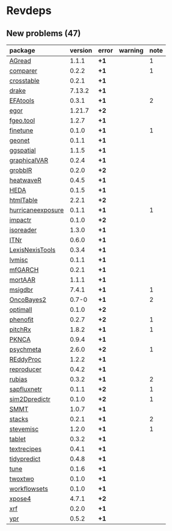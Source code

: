 # Revdeps

## New problems (47)

|package                                            |version |error  |warning |note |
|:--------------------------------------------------|:-------|:------|:-------|:----|
|[AGread](problems.md#agread)                       |1.1.1   |__+1__ |        |1    |
|[comparer](problems.md#comparer)                   |0.2.2   |__+1__ |        |1    |
|[crosstable](problems.md#crosstable)               |0.2.1   |__+1__ |        |     |
|[drake](problems.md#drake)                         |7.13.2  |__+1__ |        |     |
|[EFAtools](problems.md#efatools)                   |0.3.1   |__+1__ |        |2    |
|[egor](problems.md#egor)                           |1.21.7  |__+2__ |        |     |
|[fgeo.tool](problems.md#fgeotool)                  |1.2.7   |__+1__ |        |     |
|[finetune](problems.md#finetune)                   |0.1.0   |__+1__ |        |1    |
|[geonet](problems.md#geonet)                       |0.1.1   |__+1__ |        |     |
|[ggspatial](problems.md#ggspatial)                 |1.1.5   |__+1__ |        |     |
|[graphicalVAR](problems.md#graphicalvar)           |0.2.4   |__+1__ |        |     |
|[grobblR](problems.md#grobblr)                     |0.2.0   |__+2__ |        |     |
|[heatwaveR](problems.md#heatwaver)                 |0.4.5   |__+1__ |        |     |
|[HEDA](problems.md#heda)                           |0.1.5   |__+1__ |        |     |
|[htmlTable](problems.md#htmltable)                 |2.2.1   |__+2__ |        |     |
|[hurricaneexposure](problems.md#hurricaneexposure) |0.1.1   |__+1__ |        |1    |
|[impactr](problems.md#impactr)                     |0.1.0   |__+2__ |        |     |
|[isoreader](problems.md#isoreader)                 |1.3.0   |__+1__ |        |     |
|[ITNr](problems.md#itnr)                           |0.6.0   |__+1__ |        |     |
|[LexisNexisTools](problems.md#lexisnexistools)     |0.3.4   |__+1__ |        |     |
|[lvmisc](problems.md#lvmisc)                       |0.1.1   |__+1__ |        |     |
|[mfGARCH](problems.md#mfgarch)                     |0.2.1   |__+1__ |        |     |
|[mortAAR](problems.md#mortaar)                     |1.1.1   |__+1__ |        |     |
|[msigdbr](problems.md#msigdbr)                     |7.4.1   |__+1__ |        |1    |
|[OncoBayes2](problems.md#oncobayes2)               |0.7-0   |__+1__ |        |2    |
|[optimall](problems.md#optimall)                   |0.1.0   |__+2__ |        |     |
|[phenofit](problems.md#phenofit)                   |0.2.7   |__+2__ |        |1    |
|[pitchRx](problems.md#pitchrx)                     |1.8.2   |__+1__ |        |1    |
|[PKNCA](problems.md#pknca)                         |0.9.4   |__+1__ |        |     |
|[psychmeta](problems.md#psychmeta)                 |2.6.0   |__+2__ |        |1    |
|[REddyProc](problems.md#reddyproc)                 |1.2.2   |__+1__ |        |     |
|[reproducer](problems.md#reproducer)               |0.4.2   |__+1__ |        |     |
|[rubias](problems.md#rubias)                       |0.3.2   |__+1__ |        |2    |
|[sapfluxnetr](problems.md#sapfluxnetr)             |0.1.1   |__+2__ |        |1    |
|[sim2Dpredictr](problems.md#sim2dpredictr)         |0.1.0   |__+2__ |        |1    |
|[SMMT](problems.md#smmt)                           |1.0.7   |__+1__ |        |     |
|[stacks](problems.md#stacks)                       |0.2.1   |__+1__ |        |2    |
|[stevemisc](problems.md#stevemisc)                 |1.2.0   |__+1__ |        |1    |
|[tablet](problems.md#tablet)                       |0.3.2   |__+1__ |        |     |
|[textrecipes](problems.md#textrecipes)             |0.4.1   |__+1__ |        |     |
|[tidypredict](problems.md#tidypredict)             |0.4.8   |__+1__ |        |     |
|[tune](problems.md#tune)                           |0.1.6   |__+1__ |        |     |
|[twoxtwo](problems.md#twoxtwo)                     |0.1.0   |__+1__ |        |     |
|[workflowsets](problems.md#workflowsets)           |0.1.0   |__+1__ |        |     |
|[xpose4](problems.md#xpose4)                       |4.7.1   |__+2__ |        |     |
|[xrf](problems.md#xrf)                             |0.2.0   |__+1__ |        |     |
|[ypr](problems.md#ypr)                             |0.5.2   |__+1__ |        |     |

